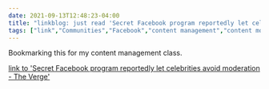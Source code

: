 ```yaml
---
date: 2021-09-13T12:48:23-04:00
title: "linkblog: just read 'Secret Facebook program reportedly let celebrities avoid moderation - The Verge'"
tags: ["link","Communities","Facebook","content management","content moderation"]
---
```

Bookmarking this for my content management class.
 
[link to 'Secret Facebook program reportedly let celebrities avoid moderation - The Verge'](https://www.theverge.com/2021/9/13/22671565/facebook-xcheck-moderation-system-high-profile-exemptions)
